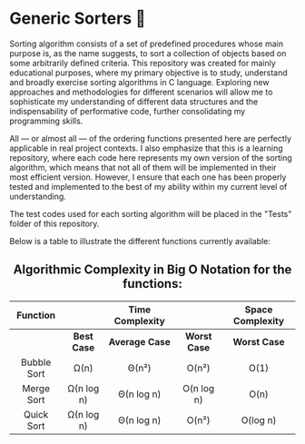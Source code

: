 # Generic Sorters 🔢

Sorting algorithm consists of a set of predefined procedures whose main purpose is, as the name suggests, to sort a collection of objects based on some arbitrarily defined criteria. This repository was created for mainly educational purposes, where my primary objective is to study, understand and broadly exercise sorting algorithms in C language. Exploring new approaches and methodologies for different scenarios will allow me to sophisticate my understanding of different data structures and the indispensability of performative code, further consolidating my programming skills. 

All — or almost all — of the ordering functions presented here are perfectly applicable in real project contexts. I also emphasize that this is a learning repository, where each code here represents my own version of the sorting algorithm, which means that not all of them will be implemented in their most efficient version. However, I ensure that each one has been properly tested and implemented to the best of my ability within my current level of understanding.

The test codes used for each sorting algorithm will be placed in the "Tests" folder of this repository.

Below is a table to illustrate the different functions currently available:

<div align="center">

## Algorithmic Complexity in Big O Notation for the functions:

| Function                |                  | Time Complexity    |                 | Space Complexity |
|:-----------------------:|:----------------:|:------------------:|:----------------:|:----------------:|
|                         | **Best Case**    | **Average Case**   | **Worst Case**   | **Worst Case**   |
| Bubble Sort             | Ω(n)             | Θ(n²)              | O(n²)            | O(1)             |
| Merge Sort              | Ω(n log n)       | Θ(n log n)         | O(n log n)       | O(n)             |
| Quick Sort              | Ω(n log n)       | Θ(n log n)         | O(n²)            | O(log n)         |



</div>
